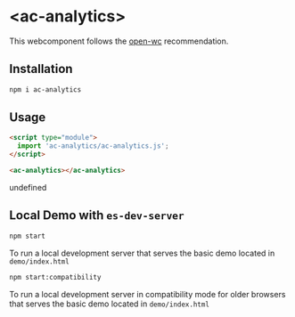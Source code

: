 # \<ac-analytics>

This webcomponent follows the [open-wc](https://github.com/open-wc/open-wc) recommendation.

## Installation
```bash
npm i ac-analytics
```

## Usage
```html
<script type="module">
  import 'ac-analytics/ac-analytics.js';
</script>

<ac-analytics></ac-analytics>
```

undefined

## Local Demo with `es-dev-server`
```bash
npm start
```
To run a local development server that serves the basic demo located in `demo/index.html`

```bash
npm start:compatibility
```
To run a local development server in compatibility mode for older browsers that serves the basic demo located in `demo/index.html`
